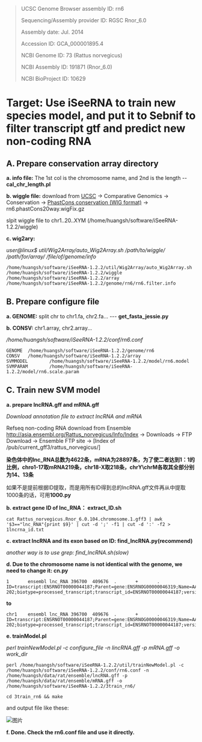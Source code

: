 >UCSC Genome Browser assembly ID: rn6
>
>Sequencing/Assembly provider ID: RGSC Rnor_6.0
>
>Assembly date: Jul. 2014
>
>Accession ID: GCA_000001895.4
>
>NCBI Genome ID: 73 (Rattus norvegicus)
>
>NCBI Assembly ID: 191871 (Rnor_6.0)
>
>NCBI BioProject ID: 10629

# Target: Use iSeeRNA to train new species model, and put it to Sebnif to filter transcript gtf and predict new non-coding RNA
## A. Prepare conservation array directory
**a. info file:** The 1st col is the chromosome name, and 2nd is the length -- **cal_chr_length.pl**

**b. wiggle file:** download from [UCSC](https://genome-asia.ucsc.edu/cgi-bin/hgTracks?db=rn6&lastVirtModeType=default&lastVirtModeExtraState=&virtModeType=default&virtMode=0&nonVirtPosition=&position=chr1%3A80607368%2D80638076&hgsid=758048143_f7VNKMTH3nKj2AgUIFwzgHbfYayO) -> Comparative Genomics -> Conservation -> [PhastCons conservation (WIG format)](http://hgdownload.soe.ucsc.edu/goldenPath/rn6/phastCons20way/) -> rn6.phastCons20way.wigFix.gz

slpit wiggle file to chr1..20..XYM (/home/huangsh/software/iSeeRNA-1.2.2/wiggle)

**c. wig2ary:**

*user@linux$ util/Wig2Array/auto_Wig2Array.sh  /path/to/wiggle/ /path/for/array/ /file/of/genome/info*

    /home/huangsh/software/iSeeRNA-1.2.2/util/Wig2Array/auto_Wig2Array.sh /home/huangsh/software/iSeeRNA-1.2.2/wiggle /home/huangsh/software/iSeeRNA-1.2.2/array /home/huangsh/software/iSeeRNA-1.2.2/genome/rn6/rn6.filter.info

## B. Prepare configure file
**a. GENOME:** split chr to chr1.fa, chr2.fa...   --- **get_fasta_jessie.py**

**b. CONSV:** chr1.array, chr2.array...

*/home/huangsh/software/iSeeRNA-1.2.2/conf/rn6.conf*

    GENOME  /home/huangsh/software/iSeeRNA-1.2.2/genome/rn6
    CONSV   /home/huangsh/software/iSeeRNA-1.2.2/array
    SVMMODEL        /home/huangsh/software/iSeeRNA-1.2.2/model/rn6.model
    SVMPARAM        /home/huangsh/software/iSeeRNA-1.2.2/model/rn6.scale.param
## C. Train new SVM model
**a. prepare lncRNA.gff and mRNA.gff**

*Download annotation file to extract lncRNA and mRNA*

Refseq non-coding RNA download from Ensemble http://asia.ensembl.org/Rattus_norvegicus/Info/Index -> Downloads -> FTP Download -> Ensemble FTP site -> [Index of /pub/current_gff3/rattus_norvegicus/]

**染色体中的lnc_RNA总数为4622条，mRNA为28897条，为了使二者达到1：1的比例，chro1-17取mRNA219条，chr18-X取218条，chrY\chrM各取其全部分别为14、13条**

如果不是提前根据ID提取，而是用所有ID得到总的lncRNA.gff文件再从中提取1000条的话，可用**1000.py**

**b. extract gene ID of lnc_RNA： extract_ID.sh**

    cat Rattus_norvegicus.Rnor_6.0.104.chromosome.1.gff3 | awk '$3=="lnc_RNA"{print $9}' | cut -d ';' -f1 | cut -d ':' -f2 > 1lncrna_id.txt
    
**c. extract lncRNA and its exon based on ID: find_lncRNA.py(recommend)**

*another way is to use grep: find_lncRNA.sh(slow)*

**d. Due to the chromosome name is not identical with the genome, we need to change it: cn.py**

    1       ensembl lnc_RNA 396700  409676  .       +       .       ID=transcript:ENSRNOT00000044187;Parent=gene:ENSRNOG00000046319;Name=AABR07000046.1-202;biotype=processed_transcript;transcript_id=ENSRNOT00000044187;version=4
    
**to**

    chr1    ensembl lnc_RNA 396700  409676  .       +       .       ID=transcript:ENSRNOT00000044187;Parent=gene:ENSRNOG00000046319;Name=AABR07000046.1-202;biotype=processed_transcript;transcript_id=ENSRNOT00000044187;version=4
    
**e. trainModel.pl**

*perl trainNewModel.pl -c configure_file -n lincRNA.gff -p mRNA.gff -o work_dir*

    perl /home/huangsh/software/iSeeRNA-1.2.2/util/trainNewModel.pl -c /home/huangsh/software/iSeeRNA-1.2.2/conf/rn6.conf -n /home/huangsh/data/rat/ensemble/lncRNA.gff -p /home/huangsh/data/rat/ensemble/mRNA.gff -o /home/huangsh/software/iSeeRNA-1.2.2/3train_rn6/
    
    cd 3train_rn6 && make
    
and output file like these:

![图片](https://user-images.githubusercontent.com/76728625/138637817-83271c7f-9ac7-4df1-b7d0-76278e893234.png)

**f. Done. Check the rn6.conf file and use it directly.**
